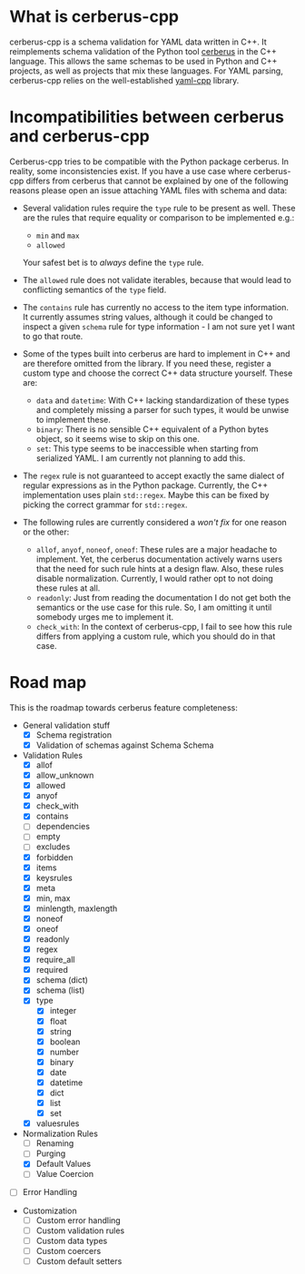 # What is cerberus-cpp

cerberus-cpp is a schema validation for YAML data written in C++.
It reimplements schema validation of the Python tool [cerberus](https://github.com/pyeve/cerberus)
in the C++ language. This allows the same schemas to be used in Python
and C++ projects, as well as projects that mix these languages.
For YAML parsing, cerberus-cpp relies on the well-established [yaml-cpp](https://github.com/jbeder/yaml-cpp)
library.

# Incompatibilities between cerberus and cerberus-cpp

Cerberus-cpp tries to be compatible with the Python package cerberus.
In reality, some inconsistencies exist. If you have a use case where
cerberus-cpp differs from cerberus that cannot be explained by one of
the following reasons please open an issue attaching YAML files with
schema and data:

* Several validation rules require the `type` rule to be present as well.
  These are the rules that require equality or comparison to be implemented e.g.:
  * `min` and `max`
  * `allowed`
  
  Your safest bet is to *always* define the `type` rule.
* The `allowed` rule does not validate iterables, because that would lead to
  conflicting semantics of the `type` field.
* The `contains` rule has currently no access to the item type
  information. It currently assumes string values, although it could be changed
  to inspect a given `schema` rule for type information - I am not sure yet I
  want to go that route.
* Some of the types built into cerberus are hard to implement in C++ and
  are therefore omitted from the library. If you need these, register a custom type
  and choose the correct C++ data structure yourself. These are:
  * `data` and `datetime`: With C++ lacking standardization of these types and
    completely missing a parser for such types, it would be unwise to implement
    these.
  * `binary`: There is no sensible C++ equivalent of a Python bytes object, so
    it seems wise to skip on this one.
  * `set`: This type seems to be inaccessible when starting from serialized YAML.
    I am currently not planning to add this.
* The `regex` rule is not guaranteed to accept exactly the same dialect of
  regular expressions as in the Python package. Currently, the C++ implementation
  uses plain `std::regex`. Maybe this can be fixed by picking the correct grammar
  for `std::regex`.
* The following rules are currently considered a *won't fix* for one reason or
  the other:
  * `allof`, `anyof`, `noneof`, `oneof`: These rules are a major headache to
    implement. Yet, the cerberus documentation actively warns users that the need
    for such rule hints at a design flaw. Also, these rules disable normalization.
    Currently, I would rather opt to not doing these rules at all.
  * `readonly`: Just from reading the documentation I do not get both the semantics
    or the use case for this rule. So, I am omitting it until somebody urges me to
    implement it.
  * `check_with`: In the context of cerberus-cpp, I fail to see how this rule differs
    from applying a custom rule, which you should do in that case.

# Road map

This is the roadmap towards cerberus feature completeness:

* General validation stuff
  * [x] Schema registration
  * [x] Validation of schemas against Schema Schema
* Validation Rules
  * [x] allof
  * [x] allow_unknown
  * [x] allowed
  * [x] anyof
  * [x] check_with
  * [x] contains
  * [ ] dependencies
  * [ ] empty
  * [ ] excludes
  * [x] forbidden
  * [x] items
  * [x] keysrules
  * [x] meta
  * [x] min, max
  * [x] minlength, maxlength
  * [x] noneof
  * [x] oneof
  * [x] readonly
  * [x] regex
  * [x] require_all
  * [x] required
  * [x] schema (dict)
  * [x] schema (list)
  * [x] type
    *  [x] integer
    *  [x] float
    *  [x] string
    *  [x] boolean
    *  [x] number
    *  [x] binary
    *  [x] date
    *  [x] datetime
    *  [x] dict
    *  [x] list
    *  [x] set
  * [x] valuesrules
* Normalization Rules
  * [ ] Renaming
  * [ ] Purging
  * [x] Default Values
  * [ ] Value Coercion
* [ ] Error Handling
* Customization
  * [ ] Custom error handling
  * [ ] Custom validation rules
  * [ ] Custom data types
  * [ ] Custom coercers
  * [ ] Custom default setters
